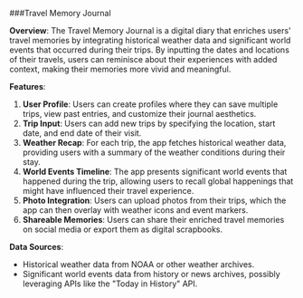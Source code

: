 ###Travel Memory Journal

**Overview**: 
The Travel Memory Journal is a digital diary that enriches users' travel memories by integrating historical weather data and significant world events that occurred during their trips. By inputting the dates and locations of their travels, users can reminisce about their experiences with added context, making their memories more vivid and meaningful.

**Features**:
1. **User Profile**: Users can create profiles where they can save multiple trips, view past entries, and customize their journal aesthetics.
2. **Trip Input**: Users can add new trips by specifying the location, start date, and end date of their visit.
3. **Weather Recap**: For each trip, the app fetches historical weather data, providing users with a summary of the weather conditions during their stay.
4. **World Events Timeline**: The app presents significant world events that happened during the trip, allowing users to recall global happenings that might have influenced their travel experience.
5. **Photo Integration**: Users can upload photos from their trips, which the app can then overlay with weather icons and event markers.
6. **Shareable Memories**: Users can share their enriched travel memories on social media or export them as digital scrapbooks.

**Data Sources**:
- Historical weather data from NOAA or other weather archives.
- Significant world events data from history or news archives, possibly leveraging APIs like the "Today in History" API.
